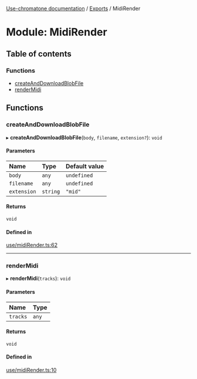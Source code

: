 [Use-chromatone documentation](../README.md) / [Exports](../modules.md) / MidiRender

# Module: MidiRender

## Table of contents

### Functions

- [createAndDownloadBlobFile](MidiRender.md#createanddownloadblobfile)
- [renderMidi](MidiRender.md#rendermidi)

## Functions

### createAndDownloadBlobFile

▸ **createAndDownloadBlobFile**(`body`, `filename`, `extension?`): `void`

#### Parameters

| Name | Type | Default value |
| :------ | :------ | :------ |
| `body` | `any` | `undefined` |
| `filename` | `any` | `undefined` |
| `extension` | `string` | `"mid"` |

#### Returns

`void`

#### Defined in

[use/midiRender.ts:62](https://github.com/chromatone/chromatone.center/blob/a50ab21b4/use/midiRender.ts#L62)

___

### renderMidi

▸ **renderMidi**(`tracks`): `void`

#### Parameters

| Name | Type |
| :------ | :------ |
| `tracks` | `any` |

#### Returns

`void`

#### Defined in

[use/midiRender.ts:10](https://github.com/chromatone/chromatone.center/blob/a50ab21b4/use/midiRender.ts#L10)
